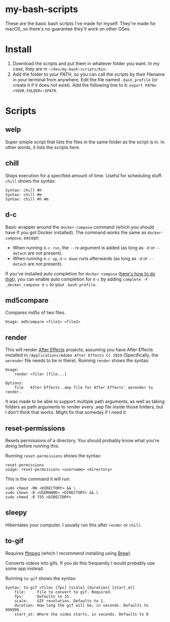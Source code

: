 # my-bash-scripts

These are the basic bash scripts I've made for myself. They're made for macOS, so there's no guarantee they'll work on other OSes.

# Install

1. Download the scripts and put them in whatever folder you want. In my case, they are in `~/dev/my-bash-scripts/bin`.
2. Add the folder to your PATH, so you can call the scripts by their filename in your terminal from anywhere. Edit the file named `.bash_profile` (or create it if it does not exist). Add the following line to it: `export PATH=<YOUR_FOLDER>:$PATH`.


# Scripts

## welp
Super simple script that lists the files in the same folder as the script is in. In other words, it lists the scripts here.

## chill
Stops execution for a specified amount of time. Useful for scheduling stuff. `chill` shows the syntax:
```
Syntax: chill #h
Syntax: chill #m
Syntax: chill #h #m
```

## d-c
Basic wrapper around the `docker-compose` command (which you should have if you got Docker installed). The command works the same as `docker-compose`, except:
- When running `d-c run`, the `--rm` argument is added (as long as `-d` or `--detach` are not present).
- When running `d-c up`, `d-c down` runs afterwards (as long as `-d` or `--detach` are not present).

If you've installed auto completion for `docker-compose` ([here's how to do that](https://docs.docker.com/compose/completion/)), you can enable auto completion for `d-c` by adding `complete -F _docker_compose d-c` to your `.bash-profile`.

## md5compare
Compares md5s of two files.
```
Usage: md5compare <file1> <file2>
```

## render
This will render [After Effects](https://www.adobe.com/products/aftereffects.html) projects, assuming you have After Effects installed in `/Applications/Adobe After Effects CC 2019` (Specifically, the `aerender` file needs to be in there). Running `render` shows the syntax:
```
Usage:
    render <file> [file...]

Options:
    file   After Effects .aep file for After Effects' aerender to render.
```
It was made to be able to support multiple path arguments, as well as taking folders as path arguments to render every .aep file inside those folders, but I don't think that works. Might fix that someday if I need it.

## reset-permissions
Resets permissions of a directory. You should probably know what you're doing before running this.

Running `reset-permissions` shows the syntax:
```
reset-permissions
usage: reset-permissions <username> <directory>
```

This is the command it will run:
```
sudo chmod -RN <DIRECTORY> && \
sudo chown -R <USERNAME> <DIRECTORY> && \
sudo chmod -R 755 <DIRECTORY>
```

## sleepy
Hibernates your computer. I usually run this after `render` or `chill`.

## to-gif
Requires [ffmpeg](https://ffmpeg.org) (which I recommend installing using [Brew](https://brew.sh)).

Converts videos into gifs. If you do this frequently I would probably use some app instead.

Running `to-gif` shows the syntax:
```
Syntax: to-gif <file> [fps] [scale] [duration] [start_at]
    file:     File to convert to gif. Required.
    fps:      Defaults to 15.
    scale:    GIF resolution. Defaults to 1.
    duration: How long the gif will be, in seconds. Defaults to 999999.
    start_at: Where the video starts, in seconds. Defaults to 0
```

